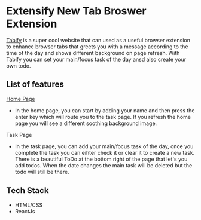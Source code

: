 # Extensify New Tab Broswer Extension

[Tabify]() is a super cool website that can used as a useful browser extension to enhance browser tabs that greets you with a message according to the time of the day and shows different background on page refresh. With Tabify you can set your main/focus task of the day ansd also create your own todo.


## List of features
[Home Page]()
- In the home page, you can start by adding your name and then press the enter key which will route you to the task page. If you refresh the home page you will see a different soothing background image.

Task Page
-   In the task page, you can add your main/focus task of the day, once you complete the task you can eihter check it or clear it to create a new task. There is a beautiful ToDo at the bottom right of the page that let's you add todos. When the date changes the main task will be deleted but the todo will still be there.


## Tech Stack

- HTML/CSS
- ReactJs

